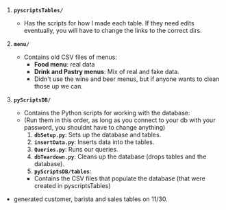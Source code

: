 1. **`pyscriptsTables/`**  
   - Has the scripts for how I made each table. If they need edits eventually, you will have to change the links to the correct dirs.

2. **`menu/`**  
   - Contains old CSV files of menus:
     - **Food menu**: real data
     - **Drink and Pastry menus**: Mix of real and fake data.
     - Didn't use the wine and beer menus, but if anyone wants to clean those up we can.

3. **`pyScriptsDB/`**  
   - Contains the Python scripts for working with the database:
   - (Run them in this order, as long as you connect to your db with your password, you shouldnt have to change anything)
     1. **`dbSetup.py`**: Sets up the database and tables.
     2. **`insertData.py`**: Inserts data into the tables.
     3. **`Queries.py`**: Runs our queries.
     4. **`dbTeardown.py`**: Cleans up the database (drops tables and the database).
     5. **`pyScriptsDB/tables`**:
       - Contains the CSV files that populate the database (that were created in pyscriptsTables)

  - generated customer, barista and sales tables on 11/30.
 
  


